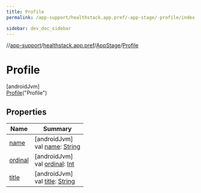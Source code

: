 ```yaml
---
title: Profile
permalink: /app-support/healthstack.app.pref/-app-stage/-profile/index.html

sidebar: dev_doc_sidebar
---
```

//[app-support](../../../../index.html)/[healthstack.app.pref](../../index.html)/[AppStage](../index.html)/[Profile](index.html)



# Profile



[androidJvm]\
[Profile](index.html)(&quot;Profile&quot;)



## Properties


| Name | Summary |
|---|---|
| [name](../-onboarding/index.html#-372974862%2FProperties%2F-1544593023) | [androidJvm]<br>val [name](../-onboarding/index.html#-372974862%2FProperties%2F-1544593023): [String](https://kotlinlang.org/api/latest/jvm/stdlib/kotlin/-string/index.html) |
| [ordinal](../-onboarding/index.html#-739389684%2FProperties%2F-1544593023) | [androidJvm]<br>val [ordinal](../-onboarding/index.html#-739389684%2FProperties%2F-1544593023): [Int](https://kotlinlang.org/api/latest/jvm/stdlib/kotlin/-int/index.html) |
| [title](../title.html) | [androidJvm]<br>val [title](../title.html): [String](https://kotlinlang.org/api/latest/jvm/stdlib/kotlin/-string/index.html) |

